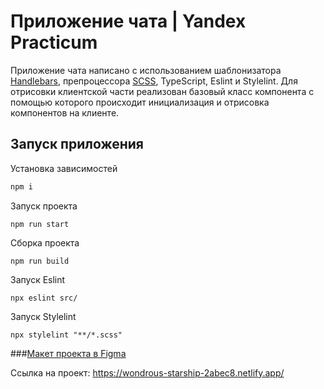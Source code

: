 # Приложение чата | Yandex Practicum
Приложение чата написано с использованием шаблонизатора [Handlebars](https://handlebarsjs.com/), препроцессора [SCSS](https://sass-lang.com/), TypeScript, Eslint и Stylelint.
Для отрисовки клиентской части реализован базовый класс компонента с помощью которого происходит инициализация и отрисовка компонентов на клиенте.

## Запуск приложения
Установка зависимостей
```bash
npm i
```

Запуск проекта
```
npm run start
```

Сборка проекта
```
npm run build
```

Запуск Eslint
```
npx eslint src/
```

Запуск Stylelint
```
npx stylelint "**/*.scss"
```

###[Макет проекта в Figma](https://www.figma.com/file/y0LRYc9p4MyIIKFl0zWJ0Q/YandexPracticum.Chat?node-id=1%3A105&t=ALIRiNnkCr55eIWe-1)

Ссылка на проект: https://wondrous-starship-2abec8.netlify.app/
